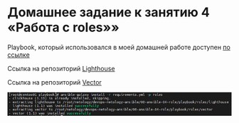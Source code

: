 # Домашнее задание к занятию 4 «Работа с roles»»


Playbook, который использовался в моей домашней работе доступен [по ссылке](https://github.com/Seleznev-Ivan/devops-netology-ansible/tree/main/08-ansible-04-role/playbook)

Ссылка на репозиторий [Lighthouse](https://github.com/Seleznev-Ivan/lighthouse-role)

Ссылка на репозиторий [Vector](https://github.com/Seleznev-Ivan/vector-role)

![roles](https://github.com/Seleznev-Ivan/devops-netology/blob/main/img/07-ter-04_roles.jpg)
